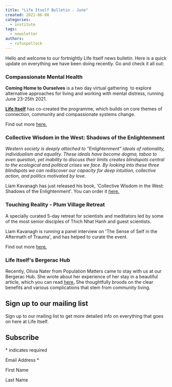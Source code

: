 ```yaml
---
title: "Life Itself Bulletin - June"
created: 2021-06-08
categories: 
  - institute
tags: 
  - newsletter
authors: 
  - rufuspollock
---
```


Hello and welcome to our fortnightly Life Itself news bulletin. Here is a quick update on everything we have been doing recently. Go and check it all out:

### Compassionate Mental Health

**Coming Home to Ourselves** is a two day virtual gathering  to explore alternative approaches for living and working with mental distress, running June 23-25th 2021.

[**Life Itself**](https://lifeitself.org/about/) has co-created the programme, which builds on core themes of connection, community and compassionate systems change.

Find out more [here.](http://compassionatementalhealth.co.uk/events/coming-home-jun-2021)

### Collective Wisdom in the West: Shadows of the Enlightenment

_Western society is deeply attached to ”Enlightenment” ideals of rationality, individualism and equality. These ideals have become dogma, taboo to even question, yet inability to discuss their limits creates blindspots central to the ecological and political crises we face. By looking into these three blindspots we can rediscover our capacity for deep intuition, collective action, and politics motivated by love._

Liam Kavanagh has just released his book, 'Collective Wisdom in the West: Shadows of the Enlightenment'. You can order it [here.](https://lifeitself.org/collective-wisdom/)

### Touching Reality - Plum Village Retreat

A specially curated 5-day retreat for scientists and meditators led by some of the most senior disciples of Thich Nhat Hanh and guest scientists.

Liam Kavanagh is running a panel interview on 'The Sense of Self in the Aftermath of Trauma', and has helped to curate the event.

Find out more [here.](https://plumvillage.org/retreats/info/touching-reality/)

### Life Itself's Bergerac Hub

Recently, Olivia Nater from Population Matters came to stay with us at our Bergerac Hub. She wrote about her experience of her stay in a beautiful article, which you can read [here.](https://lifeitself.org/2021/05/26/reflections-on-stay-at-the-bergerac-hub/) She thoughtfully broods on the clear benefits and various complications that stem from community living.

## Sign up to our mailing list

Sign up to our mailing list to get more detailed info on everything that goes on here at Life Itself.


## Subscribe

\* indicates required

Email Address \* 

First Name 

Last Name 

<script type="text/javascript" src="//s3.amazonaws.com/downloads.mailchimp.com/js/mc-validate.js"></script>

<script type="text/javascript">(function($) {window.fnames = new Array(); window.ftypes = new Array();fnames[0]='EMAIL';ftypes[0]='email';fnames[1]='FNAME';ftypes[1]='text';fnames[2]='LNAME';ftypes[2]='text';fnames[4]='PHONE';ftypes[4]='phone';}(jQuery));var $mcj = jQuery.noConflict(true);</script>
